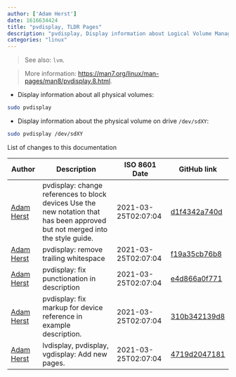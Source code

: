 ```yaml
---
author: ['Adam Herst']
date: 1616634424
title: "pvdisplay, TLDR Pages"
description: "pvdisplay, Display information about Logical Volume Manager (LVM) physical volumes."
categories: "linux"
---
```

> See also: `lvm`.

> More information: <https://man7.org/linux/man-pages/man8/pvdisplay.8.html>.

- Display information about all physical volumes:

```bash
sudo pvdisplay
```

- Display information about the physical volume on drive `/dev/sdXY`:

```bash
sudo pvdisplay /dev/sdXY
```
List of changes to this documentation


Author | Description | ISO 8601 Date | GitHub link
------|-----|-----|-----
[Adam Herst](mailto:adamherst@adamherst.com) | pvdisplay: change references to block devices Use the new notation that has been approved but not merged into the style guide. | 2021-03-25T02:07:04 | [d1f4342a740d](https://github.com/tldr-pages/tldr/commit/d1f4342a740d7613cd4f881a1a571455dbe584ea)
[Adam Herst](mailto:adamherst@adamherst.com) | pvdisplay: remove trailing whitespace | 2021-03-25T02:07:04 | [f19a35cb76b8](https://github.com/tldr-pages/tldr/commit/f19a35cb76b89b9cfe8f81eb78dc8ebc326778b7)
[Adam Herst](mailto:adamherst@adamherst.com) | pvdisplay: fix punctionation in description | 2021-03-25T02:07:04 | [e4d866a0f771](https://github.com/tldr-pages/tldr/commit/e4d866a0f77166a32e0817f0391ec6a121d1ba06)
[Adam Herst](mailto:adamherst@adamherst.com) | pvdisplay: fix markup for device reference in example description. | 2021-03-25T02:07:04 | [310b342139d8](https://github.com/tldr-pages/tldr/commit/310b342139d87739d08da656b7030c8321017cc6)
[Adam Herst](mailto:adamherst@adamherst.com) | lvdisplay, pvdisplay, vgdisplay: Add new pages. | 2021-03-25T02:07:04 | [4719d2047181](https://github.com/tldr-pages/tldr/commit/4719d2047181569de84cc0fb54d238c2d3878012)


